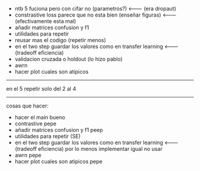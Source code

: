 - ntb 5 fuciona pero con cifar no (parametros?) <--- (era dropaut)
- constrastive loss parece que no esta bien (enseñar figuras) <--- (efectivamente esta mal)
- añadir matrices confusion y f1
- utilidades para repetir
- reusar mas el codigo (repetir menos)
- en el two step guardar los valores como en transfer learning <--- (tradeoff eficiencia)
- validacion cruzada o holdout (lo hizo pablo)
- awrn 
- hacer plot cuales son atipicos

---


en el 5 repetir solo del 2 al 4


---

cosas que hacer:
- hacer el main bueno
- contrastive pepe
- añadir matrices confusion y f1 peep
- utilidades para repetir (SE)
- en el two step guardar los valores como en transfer learning <--- (tradeoff eficiencia) por lo menos implementar igual no usar
- awrn pepe
- hacer plot cuales son atipicos pepe